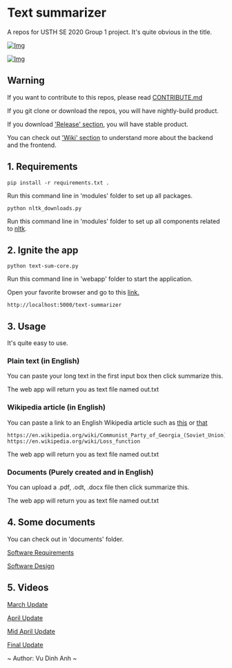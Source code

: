 # Text summarizer
A repos for USTH SE 2020 Group 1 project. It's quite obvious in the title.

[![Img](https://img.shields.io/badge/Python-3-green)](https://www.python.org/downloads/)

[![Img](https://img.shields.io/badge/License-TheUnlicense-yellow)](https://unlicense.org/)

## Warning
If you want to contribute to this repos, please read [CONTRIBUTE.md](https://github.com/dinhanhx/text-summarizer/blob/master/CONTRIBUTE.md)

If you git clone or download the repos, you will have nightly-build product.

If you download ['Release' section](https://github.com/dinhanhx/text-summarizer/releases), you will have stable product.

You can check out ['Wiki' section](https://github.com/dinhanhx/text-summarizer/wiki) to understand more about the backend and the frontend.
## 1. Requirements
```
pip install -r requirements.txt .
```
Run this command line in 'modules' folder to set up all packages.

```
python nltk_downloads.py
```
Run this command line in 'modules' folder to set up all components related to [nltk](https://www.nltk.org/).

## 2. Ignite the app
```
python text-sum-core.py
```
Run this command line in 'webapp' folder to start the application.

Open your favorite browser and go to this [link.](http://localhost:5000/text-summarizer)
```
http://localhost:5000/text-summarizer
```

## 3. Usage
It's quite easy to use.
### Plain text (in English)
You can paste your long text in the first input box then click summarize this.

The web app will return you as text file named out.txt
### Wikipedia article (in English)
You can paste a link to an English Wikipedia article such as [this](https://en.wikipedia.org/wiki/Loss_function) or [that](https://en.wikipedia.org/wiki/Communist_Party_of_Georgia_(Soviet_Union))
```
https://en.wikipedia.org/wiki/Communist_Party_of_Georgia_(Soviet_Union)
https://en.wikipedia.org/wiki/Loss_function
```
The web app will return you as text file named out.txt
### Documents (Purely created and in English)
You can upload a .pdf, .odt, .docx file then click summarize this.

The web app will return you as text file named out.txt

## 4. Some documents
You can check out in 'documents' folder.

[Software Requirements](https://docs.google.com/document/d/1JPUjkj7WB9qNS9bpn55QV00t1JlRpcWaTEJ1eBziqg0/)

[Software Design](https://docs.google.com/document/d/108BHsuCUpyInWNZPYqluplRkP0l9gAbkfa2SGPCXjkk/)

## 5. Videos
[March Update](https://youtu.be/UZ9a2ci0-4Q)

[April Update](https://youtu.be/4AlDmCvgi20)

[Mid April Update](https://youtu.be/qH50rilTa6E)

[Final Update](https://youtu.be/SCb5TJysqc8)

~ Author: Vu Dinh Anh ~
